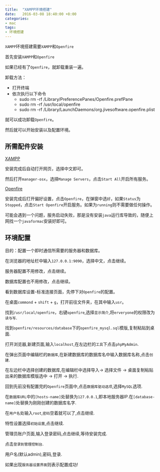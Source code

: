 ```yaml
---
title:  "XAMPP环境搭建"
date:   2016-03-08 18:40:00 +8:00
categories: 
- mac
tags: 
- 环境搭建
---
```

`XAMPP`环境搭建需要`XAMPP`和`Openfire`

首先安装`XAMPP`和`Openfire`

如果已经有了`Openfire`，就卸载重装一遍。

卸载方法：

- 打开终端
- 依次执行以下命令
  - sudo rm -rf /Library/PreferencePanes/Openfire.prefPane
  - sudo rm -rf /usr/local/openfire
  - sudo rm -rf /Library/LaunchDaemons/org.jivesoftware.openfire.plist

就可以成功卸载`Openfire`。

然后就可以开始安装以及配置环境。

## 所需配件安装

[XAMPP](https://www.apachefriends.org/zh_cn/index.html)

安装完成后自动打开网页，选择中文即可。

然后打开`manager-osx`，选择`Manage Servers`，点击`Start All`开启所有服务。

[Openfire](http://www.igniterealtime.org/projects/openfire/)

安装完成后打开偏好设置，点击`Openfire`，在弹窗中选`好`，如果`Status`为`Stopped`，点击`Start Openfire`开启服务。如果为`running`则不需要做任何操作。

可能会遇到一个问题，服务启动失败，那是没有安装`java`运行库导致的，随便上网找一个`javaformac`安装好即可。

## 环境配置

目的：配置一个即时通信所需要的服务器和数据库。

在浏览器的地址栏中输入`127.0.0.1:9090`，选择中文，点击继续。

服务器配置不用修改，点击继续。

数据库配置也不用修改，点击继续。

看到数据库设置-标准连接页面，先停下对`Openfire`的配置。

在桌面`commond` + `shift` + `g`，打开前往文件夹，在其中输入`usr`。

找到`/usr/local/openfire`，右键`openfire`,选择`显示简介`,将`erveryone`的权限改为`读与写`.

找到`openfire/resources/database`下的`openfire_mysql.sql`模版,复制粘贴到桌面.

打开浏览器,新建页面,输入`localhost`,在左边栏的`工具`下点击`phpMyAdmin`.

在弹出页面中编辑栏的`数据库`,在新建数据库的数据库名中输入数据库名称,点击`创建`.

在左边栏中选择创建的数据库,在编辑栏中选择导入-> 选择文件 -> 桌面复制粘贴出来的数据库模版选中 -> 打开 -> 执行.

回到先前没有配置完的`Openfire`页面中,点击`数据库驱动选项`,选择`MySQL`选项.

在`数据库URL`中的`[hosts-name]`处替换为`127.0.0.1`,即本地服务器IP.在`[database-name]`处替换为刚刚创建的数据库名字.

在`用户名`处输入`root`,`密码`空着就可以了,点击继续.

特性设置选择`初始设置`,点击继续.

管理员账户页面,输入登录密码,点击继续,等待安装完成.

点击`登录到管理控制台`.

用户名(默认admin),密码,登录.

如果出现`服务器设置界面`则表示配置成功!
